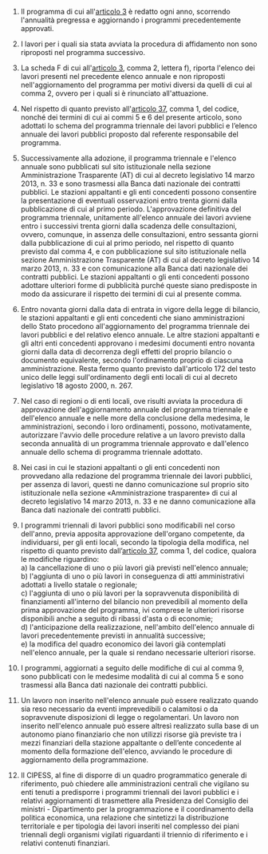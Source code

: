 1. Il programma di cui all'[articolo 3](/allegato-1.5-articolo-3/2) è redatto ogni anno, scorrendo l'annualità pregressa e aggiornando i programmi precedentemente approvati.

2. I lavori per i quali sia stata avviata la procedura di affidamento non sono riproposti nel programma successivo.

3. La scheda F di cui all'[articolo 3](/allegato-1.5-articolo-3/2), comma 2, lettera f), riporta l'elenco dei lavori presenti nel precedente elenco annuale e non riproposti nell'aggiornamento del programma per motivi diversi da quelli di cui al comma 2, ovvero per i quali si è rinunciato all'attuazione.

4. Nel rispetto di quanto previsto all'[articolo 37](/articolo-37/1), comma 1, del codice, nonché dei termini di cui ai commi 5 e 6 del presente articolo, sono adottati lo schema del programma triennale dei lavori pubblici e l’elenco annuale dei lavori pubblici proposto dal referente responsabile del programma.

5. Successivamente alla adozione, il programma triennale e l'elenco annuale sono pubblicati sul sito istituzionale nella sezione Amministrazione Trasparente (AT) di cui al decreto legislativo 14 marzo 2013, n. 33 e sono trasmessi alla Banca dati nazionale dei contratti pubblici. Le stazioni appaltanti e gli enti concedenti possono consentire la presentazione di eventuali osservazioni entro trenta giorni dalla pubblicazione di cui al primo periodo. L'approvazione definitiva del programma triennale, unitamente all'elenco annuale dei lavori avviene entro i successivi trenta giorni dalla scadenza delle consultazioni, ovvero, comunque, in assenza delle consultazioni, entro sessanta giorni dalla pubblicazione di cui al primo periodo, nel rispetto di quanto previsto dal comma 4, e con pubblicazione sul sito istituzionale nella sezione Amministrazione Trasparente (AT) di cui al decreto legislativo 14 marzo 2013, n. 33 e con comunicazione alla Banca dati nazionale dei contratti pubblici. Le stazioni appaltanti o gli enti concedenti possono adottare ulteriori forme di pubblicità purché queste siano predisposte in modo da assicurare il rispetto dei termini di cui al presente comma.

6. Entro novanta giorni dalla data di entrata in vigore della legge di bilancio, le stazioni appaltanti e gli enti concedenti che siano amministrazioni dello Stato procedono all'aggiornamento del programma triennale dei lavori pubblici e del relativo elenco annuale. Le altre stazioni appaltanti e gli altri enti concedenti approvano i medesimi documenti entro novanta giorni dalla data di decorrenza degli effetti del proprio bilancio o documento equivalente, secondo l'ordinamento proprio di ciascuna amministrazione. Resta fermo quanto previsto dall'articolo 172 del testo unico delle leggi sull'ordinamento degli enti locali di cui al decreto legislativo 18 agosto 2000, n. 267.

7. Nel caso di regioni o di enti locali, ove risulti avviata la procedura di approvazione dell'aggiornamento annuale del programma triennale e dell'elenco annuale e nelle more della conclusione della medesima, le amministrazioni, secondo i loro ordinamenti, possono, motivatamente, autorizzare l'avvio delle procedure relative a un lavoro previsto dalla seconda annualità di un programma triennale approvato e dall'elenco annuale dello schema di programma triennale adottato.

8. Nei casi in cui le stazioni appaltanti o gli enti concedenti non provvedano alla redazione del programma triennale dei lavori pubblici, per assenza di lavori, questi ne danno comunicazione sul proprio sito istituzionale nella sezione «Amministrazione trasparente» di cui al decreto legislativo 14 marzo 2013, n. 33 e ne danno comunicazione alla Banca dati nazionale dei contratti pubblici.

9. I programmi triennali di lavori pubblici sono modificabili nel corso dell'anno, previa apposita approvazione dell'organo competente, da individuarsi, per gli enti locali, secondo la tipologia della modifica, nel rispetto di quanto previsto dall’[articolo 37](/articolo-37/1), comma 1, del codice, qualora le modifiche riguardino:<br>a) la cancellazione di uno o più lavori già previsti nell'elenco annuale;<br>b) l'aggiunta di uno o più lavori in conseguenza di atti amministrativi adottati a livello statale o regionale;<br>c) l'aggiunta di uno o più lavori per la sopravvenuta disponibilità di finanziamenti all'interno del bilancio non prevedibili al momento della prima approvazione del programma, ivi comprese le ulteriori risorse disponibili anche a seguito di ribassi d'asta o di economie;<br>d) l'anticipazione della realizzazione, nell'ambito dell'elenco annuale di lavori precedentemente previsti in annualità successive;<br>e) la modifica del quadro economico dei lavori già contemplati nell'elenco annuale, per la quale si rendano necessarie ulteriori risorse.

10. I programmi, aggiornati a seguito delle modifiche di cui al comma 9, sono pubblicati con le medesime modalità di cui al comma 5 e sono trasmessi alla Banca dati nazionale dei contratti pubblici.

11. Un lavoro non inserito nell'elenco annuale può essere realizzato quando sia reso necessario da eventi imprevedibili o calamitosi o da sopravvenute disposizioni di legge o regolamentari. Un lavoro non inserito nell'elenco annuale può essere altresì realizzato sulla base di un autonomo piano finanziario che non utilizzi risorse già previste tra i mezzi finanziari della stazione appaltante o dell’ente concedente al momento della formazione dell'elenco, avviando le procedure di aggiornamento della programmazione.

12. Il CIPESS, al fine di disporre di un quadro programmatico generale di riferimento, può chiedere alle amministrazioni centrali che vigilano su enti tenuti a predisporre i programmi triennali dei lavori pubblici e i relativi aggiornamenti di trasmettere alla Presidenza del Consiglio dei ministri - Dipartimento per la programmazione e il coordinamento della politica economica, una relazione che sintetizzi la distribuzione territoriale e per tipologia dei lavori inseriti nel complesso dei piani triennali degli organismi vigilati riguardanti il triennio di riferimento e i relativi contenuti finanziari.